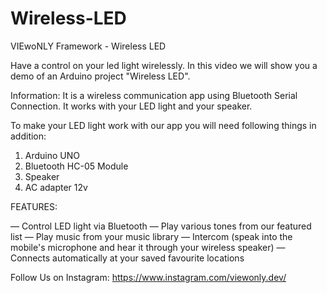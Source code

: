 # Wireless-LED

VIEwoNLY Framework - Wireless LED

Have a control on your led light wirelessly.
In this video we will show you a demo of an Arduino project "Wireless LED".

Information:
It is a wireless communication app using Bluetooth Serial Connection. It works with your LED light and your speaker.

To make your LED light work with our app you will need following things in addition:
1. Arduino UNO
2. Bluetooth HC-05 Module
3. Speaker
4. AC adapter 12v

FEATURES:

— Control LED light via Bluetooth
— Play various tones from our featured list
— Play music from your music library
— Intercom (speak into the mobile's microphone and hear it through your wireless speaker)
— Connects automatically at your saved favourite locations

Follow Us on Instagram:
https://www.instagram.com/viewonly.dev/
